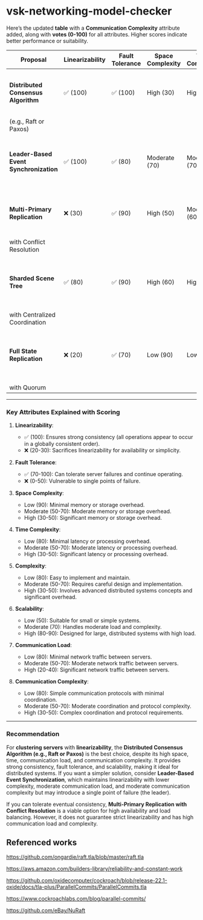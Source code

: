 # vsk-networking-model-checker

Here’s the updated **table** with a **Communication Complexity** attribute added, along with **votes (0-100)** for all attributes. Higher scores indicate better performance or suitability.

| **Proposal**                           | **Linearizability** | **Fault Tolerance** | **Space Complexity** | **Time Complexity** | **Complexity** | **Scalability** | **Communication Load** | **Communication Complexity** | **Use Case**                                                                 |
| -------------------------------------- | ------------------- | ------------------- | -------------------- | ------------------- | -------------- | --------------- | ---------------------- | ---------------------------- | ---------------------------------------------------------------------------- |
| **Distributed Consensus Algorithm**    | ✅ (100)            | ✅ (100)            | High (30)            | High (40)           | High (30)      | High (90)       | High (30)              | High (30)                    | Strict linearizability and fault tolerance in distributed systems.           |
| (e.g., Raft or Paxos)                  |                     |                     |                      |                     |                |                 |                        |                              |                                                                              |
| **Leader-Based Event Synchronization** | ✅ (100)            | ✅ (80)             | Moderate (70)        | Moderate (70)       | Moderate (60)  | Moderate (70)   | Moderate (60)          | Moderate (60)                | Simpler than full consensus; maintains linearizability with a single leader. |
| **Multi-Primary Replication**          | ❌ (30)             | ✅ (90)             | High (50)            | Moderate (60)       | Moderate (50)  | High (80)       | High (40)              | High (40)                    | High availability and load balancing; sacrifices linearizability.            |
| with Conflict Resolution               |                     |                     |                      |                     |                |                 |                        |                              |                                                                              |
| **Sharded Scene Tree**                 | ✅ (80)             | ✅ (90)             | High (60)            | High (50)           | High (50)      | High (80)       | Moderate (50)          | Moderate (50)                | Large scene trees with independent sub-trees; requires shard management.     |
| with Centralized Coordination          |                     |                     |                      |                     |                |                 |                        |                              |                                                                              |
| **Full State Replication**             | ❌ (20)             | ✅ (70)             | Low (90)             | Low (80)            | Low (80)       | Low (50)        | High (20)              | Low (80)                     | Simple, infrequently updated scene trees; inefficient for real-time updates. |
| with Quorum                            |                     |                     |                      |                     |                |                 |                        |                              |                                                                              |

---

### **Key Attributes Explained with Scoring**

1. **Linearizability**:

   - ✅ (100): Ensures strong consistency (all operations appear to occur in a globally consistent order).
   - ❌ (20-30): Sacrifices linearizability for availability or simplicity.

2. **Fault Tolerance**:

   - ✅ (70-100): Can tolerate server failures and continue operating.
   - ❌ (0-50): Vulnerable to single points of failure.

3. **Space Complexity**:

   - Low (90): Minimal memory or storage overhead.
   - Moderate (50-70): Moderate memory or storage overhead.
   - High (30-50): Significant memory or storage overhead.

4. **Time Complexity**:

   - Low (80): Minimal latency or processing overhead.
   - Moderate (50-70): Moderate latency or processing overhead.
   - High (30-50): Significant latency or processing overhead.

5. **Complexity**:

   - Low (80): Easy to implement and maintain.
   - Moderate (50-70): Requires careful design and implementation.
   - High (30-50): Involves advanced distributed systems concepts and significant overhead.

6. **Scalability**:

   - Low (50): Suitable for small or simple systems.
   - Moderate (70): Handles moderate load and complexity.
   - High (80-90): Designed for large, distributed systems with high load.

7. **Communication Load**:

   - Low (80): Minimal network traffic between servers.
   - Moderate (50-70): Moderate network traffic between servers.
   - High (20-40): Significant network traffic between servers.

8. **Communication Complexity**:
   - Low (80): Simple communication protocols with minimal coordination.
   - Moderate (50-70): Moderate coordination and protocol complexity.
   - High (30-50): Complex coordination and protocol requirements.

---

### **Recommendation**

For **clustering servers** with **linearizability**, the **Distributed Consensus Algorithm (e.g., Raft or Paxos)** is the best choice, despite its high space, time, communication load, and communication complexity. It provides strong consistency, fault tolerance, and scalability, making it ideal for distributed systems. If you want a simpler solution, consider **Leader-Based Event Synchronization**, which maintains linearizability with lower complexity, moderate communication load, and moderate communication complexity but may introduce a single point of failure (the leader).

If you can tolerate eventual consistency, **Multi-Primary Replication with Conflict Resolution** is a viable option for high availability and load balancing. However, it does not guarantee strict linearizability and has high communication load and complexity.

## Referenced works

https://github.com/ongardie/raft.tla/blob/master/raft.tla

https://aws.amazon.com/builders-library/reliability-and-constant-work

https://github.com/oxidecomputer/cockroach/blob/release-22.1-oxide/docs/tla-plus/ParallelCommits/ParallelCommits.tla

https://www.cockroachlabs.com/blog/parallel-commits/

https://github.com/eBay/NuRaft
